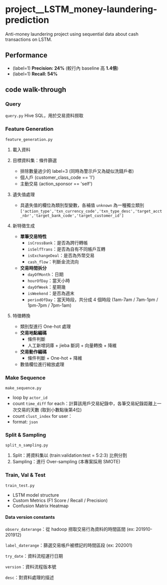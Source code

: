 # project__LSTM_money-laundering-prediction
Anti-money laundering project using sequential data about cash transactions on LSTM.


## Performance

- (label=1) **Precision: 24%** (較行內 baseline 高 **1.4倍**)
- (label=1) **Recall: 54%**


## code walk-through

### Query
`query.py`
Hive SQL，用於交易資料撈取


### Feature Generation
`feature_generation.py`
1. 載入資料
2. 目標資料集：條件篩選
    - 排除數量過少的 label=3 (同時為警示戶又為疑似洗錢戶者)
    - 個人戶 (customer_class_code == 'I')
    - 主動交易 (action_sponsor == 'self')
3. 遺失值處理
    - 具遺失值的欄位為類別型變數，各補值 `unknown` 為一種獨立類別 
```['action_type','txn_currency_code','txn_type_desc','target_acct_nbr','target_bank_code','target_customer_id']```

4. 新特徵生成
    - **單筆交易特性**
        - `isCrossBank`：是否為跨行轉帳
        - `isSelfTrans`：是否為自有不同帳戶互轉
        - `isExchangeDeal`：是否為外幣交易
        - `cash_flow`：判斷金流流向
    - **交易時間拆分**
        - `dayOfMonth`：日期
        - `hourOfDay`：當天小時
        - `dayOfWeek`：星期幾
        - `isWeekend`：是否為週末
        - `periodOfDay`：當天時段，共分成 4 個時段 (1am-7am / 7am-1pm / 1pm-7pm / 7pm-1am)
5. 特徵轉換
    - 類別型進行 One-hot 處理
    - **交易地點編碼**
        - 條件判斷
        - 人工新增詞庫 + jieba 斷詞 + 向量轉換 + 降維
    - **交易動作編碼**
        - 條件判斷 + One-hot + 降維
    - 數值欄位進行縮放處理


### Make Sequence
`make_sequence.py`
- loop by `actor_id`
- count `time_diff` for each：計算該用戶交易紀錄中，各筆交易紀錄距離上一次交易的天數 (取到小數點後第4位)
- count `clust_index` for user：
- format: `json`


### Split & Sampling
`split_n_sampling.py`
1. Split：將資料集以 (train:validation:test = 5:2:3) 比例分割
    <!-- 2. Scaling：再使用 trainset scale 對三個資料集進行縮放 -->
2. Sampling：進行 Over-sampling (本專案採用 SMOTE)


### Train, Val & Test
`train_test.py`
- LSTM model structure
- Custom Metrics (F1 Score / Recall / Precision)
- Confusion Matrix Heatmap


#### Data version constants
`observ_daterange`：從 hadoop 撈取交易行為資料的時間區間 (ex: 201910-201912)

`label_daterange`：篩選交易帳戶被標記的時間區段 (ex: 202001)

`try_date`：資料流程運行日期

`version`：資料流程版本號

`desc`：對資料處理的描述




